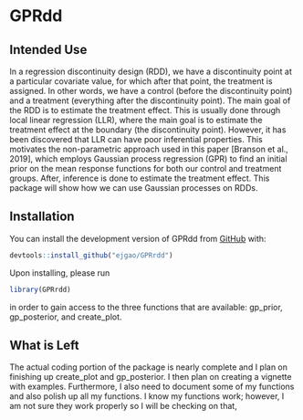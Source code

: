 
<!-- README.md is generated from README.Rmd. Please edit that file -->

# GPRdd

<!-- badges: start -->
<!-- badges: end -->

## Intended Use

In a regression discontinuity design (RDD), we have a discontinuity
point at a particular covariate value, for which after that point, the
treatment is assigned. In other words, we have a control (before the
discontinuity point) and a treatment (everything after the discontinuity
point). The main goal of the RDD is to estimate the treatment effect.
This is usually done through local linear regression (LLR), where the
main goal is to estimate the treatment effect at the boundary (the
discontinuity point). However, it has been discovered that LLR can have
poor inferential properties. This motivates the non-parametric approach
used in this paper \[Branson et al., 2019\], which employs Gaussian
process regression (GPR) to find an initial prior on the mean response
functions for both our control and treatment groups. After, inference is
done to estimate the treatment effect. This package will show how we can
use Gaussian processes on RDDs.

## Installation

You can install the development version of GPRdd from
[GitHub](https://github.com/) with:

``` r
devtools::install_github("ejgao/GPRrdd")
```

Upon installing, please run

``` r
library(GPRrdd)
```

in order to gain access to the three functions that are available:
gp_prior, gp_posterior, and create_plot.

## What is Left

The actual coding portion of the package is nearly complete and I plan
on finishing up create_plot and gp_posterior. I then plan on creating a
vignette with examples. Furthermore, I also need to document some of my
functions and also polish up all my functions. I know my functions work;
however, I am not sure they work properly so I will be checking on that,

